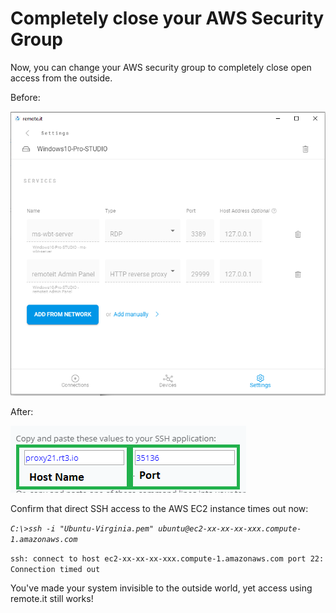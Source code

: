 # Completely close your AWS Security Group

Now, you can change your AWS security group to completely close open access from the outside.

Before:

![](../../.gitbook/assets/image%20%28414%29.png)

After:

![](../../.gitbook/assets/image%20%28150%29.png)

Confirm that direct SSH access to the AWS EC2 instance times out now:

_`C:\>ssh -i "Ubuntu-Virginia.pem" ubuntu@ec2-xx-xx-xx-xxx.compute-1.amazonaws.com`_ 

`ssh: connect to host ec2-xx-xx-xx-xxx.compute-1.amazonaws.com port 22: Connection timed out`

You've made your system invisible to the outside world, yet access using remote.it still works!



